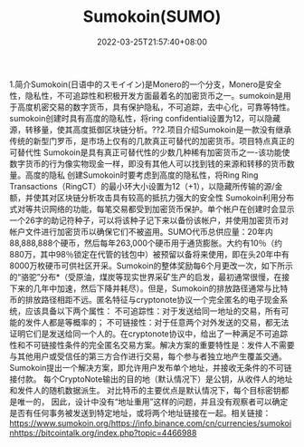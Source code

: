 ﻿---
weight: 
title: "Sumokoin(SUMO)"
description: "Sumokoin(日语中的スモイイン)是Monero的一个分支，Monero是安全性，隐私性，不可追踪性和积极开发方面最着名的加密货币之一"
date: 2022-03-25T21:57:40+08:00
lastmod: 2022-03-25T16:45:40+08:00
draft: false
authors: ["Metabd"]
featuredImage: "sumokoinsumo.webp"
link: ""
tags: ["数字代币","Sumokoin(SUMO)"]
categories: ["navigation"]
navigation: ["数字代币"]
lightgallery: true
toc: true
pinned: false
recommend: false
recommend1: false
---
1.简介Sumokoin(日语中的スモイイン)是Monero的一个分支，Monero是安全性，隐私性，不可追踪性和积极开发方面最着名的加密货币之一。sumokoin是用于高度机密交易的数字货币，具有保护隐私，不可追踪，去中心化，可靠等特性。sumokoin创建时具有高度的隐私性，将ring confidential设置为12，可以隐藏源，转移量，使其高度抵御区块链分析。??2.项目介绍Sumokoin是一款没有继承传统的新型门罗币，是市场上仅有的几款真正可替代的加密货币。项目特点真正的可替代性
Sumokoin是具有真正可替代性的少数几种稀有加密货币之一-该功能使数字货币的行为像实物现金一样，即没有其他人可以找到钱的来源和转移的货币数量。高度的隐私
创建Sumokoin时要考虑到高度的隐私性，将Ring Ring Transactions（RingCT）的最小环大小设置为12（+1），以隐藏所传输的源/金额，并使其对区块链分析攻击具有较高的抵抗力强大的安全性
Sumokoin利用分布式对等共识网络的功能，每笔交易都受到加密货币保护。单个帐户在创建时会显示一个26字的助记符种子，可以将该种子记下来以备份该帐户，并使用加密货币对帐户文件进行加密货币以确保它们不被盗用。SUMO代币总供应量：20年内88,888,888个硬币，然后每年263,000个硬币用于通货膨胀。大约有10％（约880万，其中98％锁定在代管的钱包中）被预留以备将来使用，即在头20年中有8000万枚硬币可供社区开采。Sumokoin的整体奖励每6个月更改一次，如下所示的“骆驼”分布*（受原油，煤炭等现实世界采矿生产的启发，最初通常很慢，在接下来的几年中加速，然后下降并耗尽）。但是，Sumokoin的排放路径通常与比特币的排放路径相距不远。匿名特征与cryptonote协议一个完全匿名的电子现金系统，应该具备以下两个属性：
不可追踪性：对于发送给同一地址的交易，所有可能的发件人都是等概率的；
不可链接性：对于任意两个对外发送的交易，都无法证明它们是发送给同一个人的。在cryptonote协议中，给出了一种满足不可追踪性和不可链接性条件的完全匿名交易方案。解决方案的重要特性是：发件人不需要与其他用户或受信任的第三方合作进行交易，每个参与者独立地产生覆盖交通。Sumokoin提出一个解决方案，即允许用户发布单个地址，并接收无条件的不可链接付款。 每个CryptoNote输出的目的地（默认情况下）是公钥，从收件人的地址和发件人的随机数据派生。 对比特币的主要优点是默认情况下，每个目标密钥都是唯一的， 因此，设计中没有“地址重用”这样的问题，并且没有观察者可以确定是否有任何事务被发送到特定地址，或将两个地址链接在一起。相关链接：https://www.sumokoin.org/https://info.binance.com/cn/currencies/sumokoinhttps://bitcointalk.org/index.php?topic=4466988
